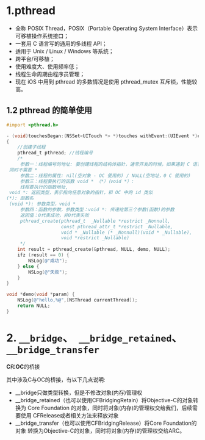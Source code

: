 # 1.pthread

- 全称 POSIX Thread，POSIX（Portable Operating System Interface）表示可移植操作系统接口；
- 一套用 C 语言写的通用的多线程 API；
- 适用于 Unix / Linux / Windows 等系统；
- 跨平台/可移植；
- 使用难度大、使用频率低；
- 线程生命周期由程序员管理；
- 现在 iOS 中用到 pthread 的多数情况是使用 pthread_mutex 互斥锁，性能较高。

## 1.2 pthread 的简单使用

```objectivec
#import <pthread.h>

- (void)touchesBegan:(NSSet<UITouch *> *)touches withEvent:(UIEvent *)event
{
    //创建子线程
    pthread_t pthread; //线程编号
    /*
     参数一：线程编号的地址: 要创建线程的结构体指针，通常开发的时候，如果遇到 C 语言的结构体，类型后缀 _t / Ref 结尾
 同时不需要 *
     参数二：线程的属性: nil(空对象 - OC 使用的) / NULL(空地址，0 C 使用的)
     参数三：线程要执行的函数 void * （*）（void *）: 
     线程要执行的函数地址,
 void *: 返回类型，表示指向任意对象的指针，和 OC 中的 id 类似
(*): 函数名
 (void *): 参数类型，void *
     参数四：函数的参数，参数类型：void *: 传递给第三个参数(函数)的参数
     返回值：0代表成功，非0代表失败
     pthread_create(pthread_t  _Nullable *restrict _Nonnull,
                    const pthread_attr_t *restrict _Nullable,
                    void * _Nullable (* _Nonnull)(void * _Nullable),
                    void *restrict _Nullable)
     */
    int result = pthread_create(&pthread, NULL, demo, NULL);
    ifz (result == 0) {
        NSLog(@"成功");
    } else {
        NSLog(@"失败");
    }
}

void *demo(void *param) {
    NSLog(@"hello,%@",[NSThread currentThread]);
    return NULL;
}
```

#  2. `__bridge`、` __bridge_retained`、`__bridge_transfer`

**C**和**OC**的桥接



其中涉及C与OC的桥接，有以下几点说明:

- __bridge只做类型转换，但是不修改对象(内存)管理权
- __bridge_retained（也可以使用CFBridgingRetain）将Objective-C的对象转换为 Core Foundation 的对象，同时将对象(内存)的管理权交给我们，后续需要使用 CFRelease或者相关方法来释放对象
- __bridge_transfer（也可以使用CFBridgingRelease）将Core Foundation的对象 转换为Objective-C的对象，同时将对象(内存)的管理权交给ARC。
